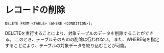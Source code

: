 # レコードの削除
    DELETE FROM <TABLE> [WHERE <CONDITION>];
DELETEを実行することにより、対象テーブルのデータを削除することができる。
このとき、テーブルそのものの削除は行われない。
また、WHERE句を指定することにより、テーブルの対象データを絞り込むことが可能。
